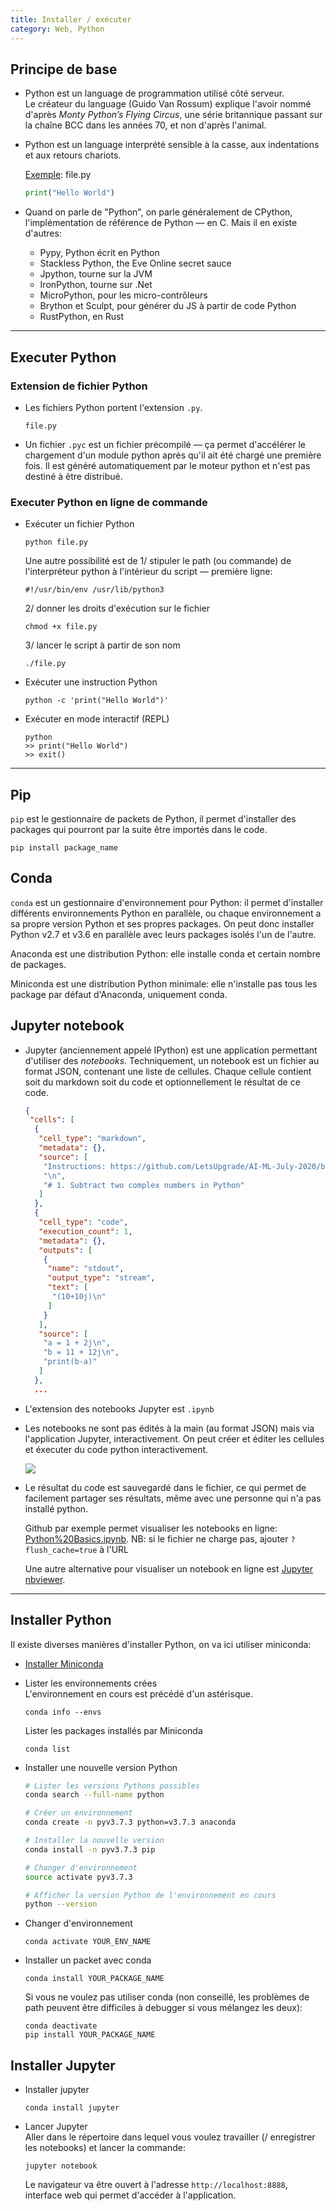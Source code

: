 ```yaml
---
title: Installer / exécuter
category: Web, Python
---
```


## Principe de base

* Python est un language de programmation utilisé côté serveur.  
  Le créateur du language (Guido Van Rossum) explique l'avoir nommé d'après *Monty Python’s Flying Circus*, une série britannique passant sur la chaîne BCC dans les années 70, et non d'après l'animal.

* Python est un language interprété sensible à la casse, aux indentations et aux retours chariots.

  <ins>Exemple</ins>: file.py

  ``` python
  print("Hello World")
  ```

* Quand on parle de "Python", on parle généralement de CPython, l'implémentation de référence de Python — en C. Mais il en existe d'autres:

  - Pypy, Python écrit en Python
  - Stackless Python, the Eve Online secret sauce
  - Jpython, tourne sur la JVM
  - IronPython, tourne sur .Net
  - MicroPython, pour les micro-contrôleurs
  - Brython et Sculpt, pour générer du JS à partir de code Python
  - RustPython, en Rust

---

## Executer Python

### Extension de fichier Python

* Les fichiers Python portent l'extension `.py`.

    ```
    file.py
    ```

* Un fichier `.pyc` est un fichier précompilé — ça permet d'accélérer le chargement d'un module python après qu'il ait été chargé une première fois. Il est généré automatiquement par le moteur python et n'est pas destiné à être distribué.

### Executer Python en ligne de commande

* Exécuter un fichier Python

    ```
    python file.py
    ```

  Une autre possibilité est de 1/ stipuler le path (ou commande) de l'interpréteur python à l'intérieur du script — première ligne:

    ```
    #!/usr/bin/env /usr/lib/python3
    ```

   2/ donner les droits d'exécution sur le fichier

  ```
  chmod +x file.py
  ```

  3/ lancer le script à partir de son nom

    ```
    ./file.py
    ```

* Exécuter une instruction Python

    ```
    python -c 'print("Hello World")'
    ```

* Exécuter en mode interactif (REPL)

    ```
    python
    >> print("Hello World")
    >> exit()
    ```

---

## Pip

`pip` est le gestionnaire de packets de Python, il permet d'installer des packages qui pourront par la suite être importés dans le code.

```
pip install package_name
```

## Conda

`conda` est un gestionnaire d'environnement pour Python: il permet d'installer différents environnements Python en parallèle, ou chaque environnement a sa propre version Python et ses propres packages. On peut donc installer Python v2.7 et v3.6 en parallèle avec leurs packages isolés l'un de l'autre.

Anaconda est une distribution Python: elle installe conda et certain nombre de packages.

Miniconda est une distribution Python minimale: elle n'installe pas tous les package par défaut d'Anaconda, uniquement conda.

## Jupyter notebook

* Jupyter (anciennement appelé IPython) est une application permettant d'utiliser des *notebooks*.
  Techniquement, un notebook est un fichier au format JSON, contenant une liste de cellules. Chaque cellule contient soit du markdown soit du code et optionnellement le résultat de ce code.

    ``` json
    {
     "cells": [
      {
       "cell_type": "markdown",
       "metadata": {},
       "source": [
        "Instructions: https://github.com/LetsUpgrade/AI-ML-July-2020/blob/master/Day-3/Day%203%20Assignment.pdf\n",
        "\n",
        "# 1. Subtract two complex numbers in Python"
       ]
      },
      {
       "cell_type": "code",
       "execution_count": 1,
       "metadata": {},
       "outputs": [
        {
         "name": "stdout",
         "output_type": "stream",
         "text": [
          "(10+10j)\n"
         ]
        }
       ],
       "source": [
        "a = 1 + 2j\n",
        "b = 11 + 12j\n",
        "print(b-a)"
       ]
      },
      ...
    ```

* L'extension des notebooks Jupyter est `.ipynb`

* Les notebooks ne sont pas édités à la main (au format JSON) mais via l'application Jupyter, interactivement. On peut créer et éditer les cellules et éxecuter du code python interactivement.

  ![](https://i.imgur.com/u6aJmFE.png)

* Le résultat du code est sauvegardé dans le fichier, ce qui permet de facilement partager ses résultats, même avec une personne qui n'a pas installé python.

  Github par exemple permet visualiser les notebooks en ligne: [Python%20Basics.ipynb](https://github.com/a-mt/LetsUpgrade-AI-ML/blob/master/Day%203/Python%20Basics.ipynb). NB: si le fichier ne charge pas, ajouter `?flush_cache=true` à l'URL

  Une autre alternative pour visualiser un notebook en ligne est [Jupyter nbviewer](https://nbviewer.jupyter.org/).

---

## Installer Python

Il existe diverses manières d'installer Python, on va ici utiliser miniconda:

* [Installer Miniconda](https://conda.io/miniconda.html)

* Lister les environnements crées  
  L'environnement en cours est précédé d'un astérisque.

  ```
  conda info --envs
  ```

  Lister les packages installés par Miniconda

  ```
  conda list
  ```

* Installer une nouvelle version Python

  ``` bash
  # Lister les versions Pythons possibles
  conda search --full-name python

  # Créer un environnement
  conda create -n pyv3.7.3 python=v3.7.3 anaconda

  # Installer la nouvelle version
  conda install -n pyv3.7.3 pip

  # Changer d'environnement
  source activate pyv3.7.3

  # Afficher la version Python de l'environnement en cours
  python --version
  ```

* Changer d'environnement

  ```
  conda activate YOUR_ENV_NAME
  ```

* Installer un packet avec conda

  ```
  conda install YOUR_PACKAGE_NAME
  ```

  Si vous ne voulez pas utiliser conda (non conseillé, les problèmes de path peuvent être difficiles à debugger si vous mélangez les deux):

  ```
  conda deactivate
  pip install YOUR_PACKAGE_NAME
  ```

## Installer Jupyter

* Installer jupyter

  ```
  conda install jupyter
  ```

* Lancer Jupyter  
  Aller dans le répertoire dans lequel vous voulez travailler (/ enregistrer les notebooks) et lancer la commande:

  ```
  jupyter notebook
  ```

  Le navigateur va être ouvert à l'adresse `http://localhost:8888`, interface web  qui permet d'accéder à l'application.